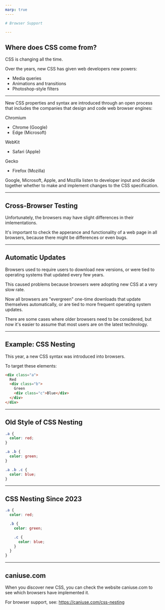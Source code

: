 ```yaml
---
marp: true
----

# Browser Support

---
```


## Where does CSS come from?

CSS is changing all the time.

Over the years, new CSS has given web developers new powers:

- Media queries
- Animations and transitions
- Photoshop-style filters

---

New CSS properties and syntax are introduced through an open process that includes the companies that design and code web browser engines:

Chromium

- Chrome (Google)
- Edge (Microsoft)

WebKit

- Safari (Apple)

Gecko

- Firefox (Mozilla)

Google, Microsoft, Apple, and Mozilla listen to developer input and decide together whether to make and implement changes to the CSS specification.

---

## Cross-Browser Testing

Unfortunately, the browsers may have slight differences in their imlementations.

It's important to check the apperance and functionality of a web page in all browsers, because there might be differences or even bugs.

---

## Automatic Updates

Browsers used to require users to download new versions, or were tied to operating systems that updated every few years.

This caused problems because browsers were adopting new CSS at a very slow rate.

Now all browsers are "evergreen" one-time downloads that update themselves automatically, or are tied to more frequent operating system updates.

There are some cases where older browsers need to be considered, but now it's easier to assume that most users are on the latest technology.

---

## Example: CSS Nesting

This year, a new CSS syntax was introduced into browsers.

To target these elements:

```html
<div class="a">
  Red
  <div class="b">
    Green
    <div class="c">Blue</div>
  </div>
</div>
```

---

## Old Style of CSS Nesting

```css
.a {
  color: red;
}

.a .b {
  color: green;
}

.a .b .c {
  color: blue;
}
```

---

## CSS Nesting Since 2023

```css
.a {
  color: red;

  .b {
    color: green;

    .c {
      color: blue;
    }
  }
}
```

---

## caniuse.com

When you discover new CSS, you can check the website caniuse.com to see which browsers have implemented it.

For browser support, see: https://caniuse.com/css-nesting
